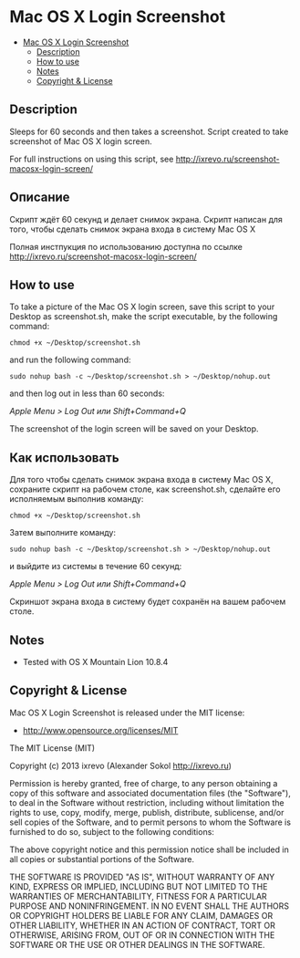 Mac OS X Login Screenshot
=========================

- [Mac OS X Login Screenshot](#mac-os-x-login-screenshot)
    - [Description](#description)
    - [How to use](#how-to-use)
    - [Notes](#notes)
    - [Copyright & License](#copyright-license)

Description
-----------
Sleeps for 60 seconds and then takes a screenshot.
Script created to take screenshot of Mac OS X login screen.

For full instructions on using this script, see http://ixrevo.ru/screenshot-macosx-login-screen/

Описание
--------
Скрипт ждёт 60 секунд и делает снимок экрана.
Скрипт написан для того, чтобы сделать снимок экрана входа в систему Mac OS X

Полная инстпукция по использованию доступна по ссылке http://ixrevo.ru/screenshot-macosx-login-screen/

How to use
----------
To take a picture of the Mac OS X login screen, save this script to your Desktop as screenshot.sh, make the script executable, by the following command:

`chmod +x ~/Desktop/screenshot.sh`

and run the following command:

`sudo nohup bash -c ~/Desktop/screenshot.sh > ~/Desktop/nohup.out`

and then log out in less than 60 seconds:

*Apple Menu > Log Out или Shift+Command+Q*

The screenshot of the login screen will be saved on your Desktop.


Как использовать
----------------

Для того чтобы сделать снимок экрана входа в систему Mac OS X, сохраните скрипт на рабочем столе, как screenshot.sh, сделайте его исполняемым выполнив команду:

`chmod +x ~/Desktop/screenshot.sh`

Затем выполните команду:

`sudo nohup bash -c ~/Desktop/screenshot.sh > ~/Desktop/nohup.out`

и выйдите из системы в течение 60 секунд:

*Apple Menu > Log Out или Shift+Command+Q*

Скриншот экрана входа в систему будет сохранён на вашем рабочем 
столе.

Notes
-----

- Tested with OS X Mountain Lion 10.8.4

Copyright & License
-------------------

Mac OS X Login Screenshot is released under the MIT license:

- http://www.opensource.org/licenses/MIT

The MIT License (MIT)

Copyright (c) 2013 ixrevo (Alexander Sokol http://ixrevo.ru)

Permission is hereby granted, free of charge, to any person obtaining a copy of
this software and associated documentation files (the "Software"), to deal in
the Software without restriction, including without limitation the rights to
use, copy, modify, merge, publish, distribute, sublicense, and/or sell copies of
the Software, and to permit persons to whom the Software is furnished to do so,
subject to the following conditions:

The above copyright notice and this permission notice shall be included in all
copies or substantial portions of the Software.

THE SOFTWARE IS PROVIDED "AS IS", WITHOUT WARRANTY OF ANY KIND, EXPRESS OR
IMPLIED, INCLUDING BUT NOT LIMITED TO THE WARRANTIES OF MERCHANTABILITY, FITNESS
FOR A PARTICULAR PURPOSE AND NONINFRINGEMENT. IN NO EVENT SHALL THE AUTHORS OR
COPYRIGHT HOLDERS BE LIABLE FOR ANY CLAIM, DAMAGES OR OTHER LIABILITY, WHETHER
IN AN ACTION OF CONTRACT, TORT OR OTHERWISE, ARISING FROM, OUT OF OR IN
CONNECTION WITH THE SOFTWARE OR THE USE OR OTHER DEALINGS IN THE SOFTWARE.